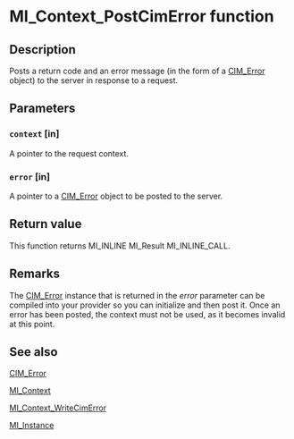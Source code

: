 # MI_Context_PostCimError function

## Description

Posts a return code and an error message (in the form of a [CIM_Error](https://learn.microsoft.com/windows/desktop/hyperv_v2/cim-error) object) to the server in response to a request.

## Parameters

### `context` [in]

A pointer to the request context.

### `error` [in]

A pointer to a [CIM_Error](https://learn.microsoft.com/windows/desktop/hyperv_v2/cim-error) object to be posted to the server.

## Return value

This function returns MI_INLINE MI_Result MI_INLINE_CALL.

## Remarks

The [CIM_Error](https://learn.microsoft.com/windows/desktop/hyperv_v2/cim-error) instance that is returned in the *error* parameter can be compiled into your provider so you can initialize and then post it. Once an error has been posted, the context must not be used, as it becomes invalid at this point.

## See also

[CIM_Error](https://learn.microsoft.com/windows/desktop/hyperv_v2/cim-error)

[MI_Context](https://learn.microsoft.com/windows/desktop/api/mi/ns-mi-mi_context)

[MI_Context_WriteCimError](https://learn.microsoft.com/previous-versions/windows/desktop/api/mi/nf-mi-mi_context_writecimerror)

[MI_Instance](https://learn.microsoft.com/windows/desktop/api/mi/ns-mi-mi_instance)